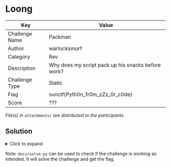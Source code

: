 # Loong

| Key            | Value                                          |
|----------------|------------------------------------------------|
| Challenge Name | Packman                                        |
| Author         | warlocksmurf                                   |
| Category       | Rev                                            |
| Description    | Why does my script pack up his snacks before work? |
| Challenge Type | Static                                         |
| Flag           | sunctf{Pyth0n_fr0m_zZz_0r_c0de}                |
| Score          | ???                                            |

*File(s) in `attachments/` are distributed to the participants.*

## Solution

<details>
<summary>Click to expand</summary>

1) The executable is packed with PyInstaller, depack it will provide a suspicious `packman.pyc` file.

2) The `packman.pyc` file can be decompiled with tools and online websites to uncover the malicious script

3) The flag is encrypted with AES key `536e616b6548617465734c616464657273496e4d79496e666f537465616c6572`

</details>

Note: `docs/solve.py` can be used to check if the challenge is working as intended. It will solve the challenge and get
the flag.